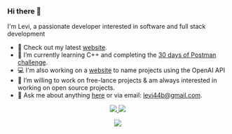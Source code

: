 ### Hi there 👋

I'm Levi, a passionate developer interested in software and full stack development
- 🔭 Check out my latest [website](https://levi-b4.github.io/NoteBoardWebsite/).
- 🌱 I’m currently learning C++ and completing the [30 days of Postman challenge](https://www.postman.com/postman/workspace/30-days-of-postman-for-developers/overview).
- 💻 I'm also working on a [website](https://github.com/Levi-B4/NameMyProject) to name projects using the OpenAI API
- 👯 I’m willing to work on free-lance projects & am always interested in working on open source projects.
- 💬 Ask me about anything [here](https://github.com/Levi-B4/Levi-B4/issues) or via email: [levi44b@gmail.com](mailto:levi44b@gmail.com).

<p align="center">
  <a href="https://www.linkedin.com/in/levib4/">
    <img src="https://img.shields.io/badge/-LinkedIn-blue?style=flat-square&logo=Linkedin&logoColor=white&link=https://www.linkedin.com/in/levib4/"/>
  </a>
  <a href="https://www.linkedin.com/in/levib4/">
    <img src="https://hits.seeyoufarm.com/api/count/incr/badge.svg?url=https://github.com/Levi-B4&count_bg=%236BE3D4&title_bg=%23555555&icon=&icon_color=%23E7E7E7&title=Profile-Visits&edge_flat=false"/>
  </a>
</p>

<div align="center">
  <a href="https://github.com/Levi-B4/github-readme-stats">
    <img align="center" src="https://github-readme-stats.vercel.app/api/top-langs/?username=Levi-B4&layout=compact&langs_count=8&exclude_repo=refactored-telegram&theme=radical"/>
  </a>
<!--- Displays Github Stats
<div align="center">delete this once Linkedin is addded
  <a href="https://github.com/Levi-B4/github-readme-stats">
  <img align="center" src="https://github-readme-stats.vercel.app/api?username=Levi-B4&show_icons=true&include_all_commits=true&count_private=true&theme=aura" alt="Levi's github stats"/></center>
  </a>
</div>
-->
  
<!---
still need to debug snake animation, very low priority but its cute

![snake animation](https://github.com/Levi-B4/Levi-B4/blob/output/github-contribution-grid-snake2.svg)
--->
